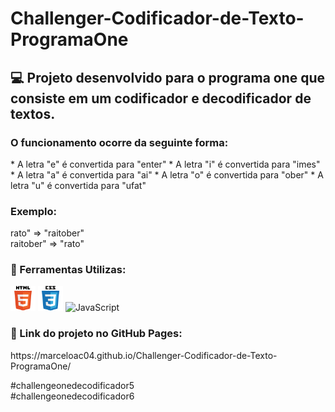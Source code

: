# Challenger-Codificador-de-Texto-ProgramaOne

<h2 align-text="left">💻 Projeto desenvolvido para o programa one que
consiste em um codificador e decodificador de 
textos.</h2>

<h3 align-text="left">O funcionamento ocorre da seguinte forma:</h2>
  * A letra "e" é convertida para "enter"
  * A letra "i" é convertida para "imes"
  * A letra "a" é convertida para "ai"
  * A letra "o" é convertida para "ober"
  * A letra "u" é convertida para "ufat"

<h3 align-text="left">Exemplo:</h2>
   rato" => "raitober"<br/>
   raitober" => "rato"

<h3 align-text="left">🧰 Ferramentas Utilizas:</h2>
<img src="https://raw.githubusercontent.com/devicons/devicon/master/icons/html5/html5-original-wordmark.svg" alt="html5" width="40" height="40"/> <img src="https://raw.githubusercontent.com/devicons/devicon/master/icons/css3/css3-original-wordmark.svg" alt="css3" width="40" height="40"/> <img 
src="https://cdn.jsdelivr.net/gh/devicons/devicon/icons/javascript/javascript-original.svg" alt="JavaScript" width="40" height="40"/>

<h3 align-text="left">📎 Link do projeto no GitHub Pages:</h3>
  https://marceloac04.github.io/Challenger-Codificador-de-Texto-ProgramaOne/

#challengeonedecodificador5<br/>
#challengeonedecodificador6
